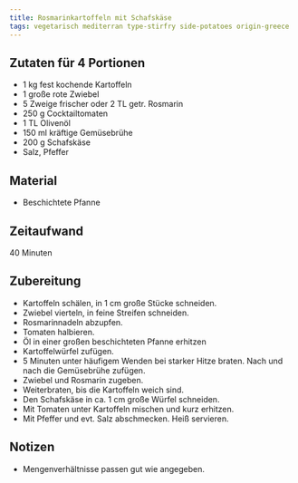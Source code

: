 ```yaml
---
title: Rosmarinkartoffeln mit Schafskäse
tags: vegetarisch mediterran type-stirfry side-potatoes origin-greece
---
```

## Zutaten für 4 Portionen
* 1 kg fest kochende Kartoffeln
* 1 große rote Zwiebel
* 5 Zweige frischer oder 2 TL getr. Rosmarin
* 250 g Cocktailtomaten
* 1 TL Olivenöl
* 150 ml kräftige Gemüsebrühe
* 200 g Schafskäse
* Salz, Pfeffer

## Material
* Beschichtete Pfanne

## Zeitaufwand
 40 Minuten

## Zubereitung
* Kartoffeln schälen, in 1 cm große Stücke schneiden.
* Zwiebel vierteln, in feine Streifen schneiden.
* Rosmarinnadeln abzupfen.
* Tomaten halbieren.
* Öl in einer großen beschichteten Pfanne erhitzen
* Kartoffelwürfel zufügen.
* 5 Minuten unter häufigem Wenden bei starker Hitze braten. Nach und nach die Gemüsebrühe zufügen.
* Zwiebel und Rosmarin zugeben.
* Weiterbraten, bis die Kartoffeln weich sind.
* Den Schafskäse in ca. 1 cm große Würfel schneiden.
* Mit Tomaten unter Kartoffeln mischen und kurz erhitzen.
* Mit Pfeffer und evt. Salz abschmecken. Heiß servieren.

## Notizen
* Mengenverhältnisse passen gut wie angegeben.
